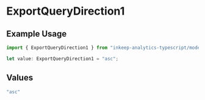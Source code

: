 # ExportQueryDirection1

## Example Usage

```typescript
import { ExportQueryDirection1 } from "inkeep-analytics-typescript/models/operations";

let value: ExportQueryDirection1 = "asc";
```

## Values

```typescript
"asc"
```